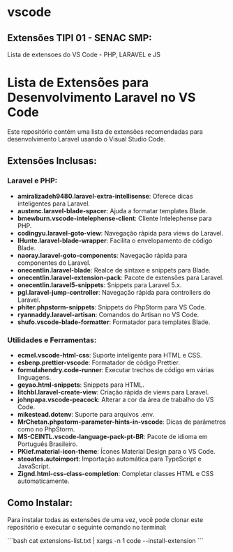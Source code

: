 # vscode
## Extensões TIPI 01 - SENAC SMP:
Lista de extensoes do VS Code - PHP, LARAVEL e JS

# Lista de Extensões para Desenvolvimento Laravel no VS Code

Este repositório contém uma lista de extensões recomendadas para desenvolvimento Laravel usando o Visual Studio Code.

## Extensões Inclusas:

### Laravel e PHP:

- **amiralizadeh9480.laravel-extra-intellisense**: Oferece dicas inteligentes para Laravel.
- **austenc.laravel-blade-spacer**: Ajuda a formatar templates Blade.
- **bmewburn.vscode-intelephense-client**: Cliente Intelephense para PHP.
- **codingyu.laravel-goto-view**: Navegação rápida para views do Laravel.
- **IHunte.laravel-blade-wrapper**: Facilita o envelopamento de código Blade.
- **naoray.laravel-goto-components**: Navegação rápida para componentes do Laravel.
- **onecentlin.laravel-blade**: Realce de sintaxe e snippets para Blade.
- **onecentlin.laravel-extension-pack**: Pacote de extensões para Laravel.
- **onecentlin.laravel5-snippets**: Snippets para Laravel 5.x.
- **pgl.laravel-jump-controller**: Navegação rápida para controllers do Laravel.
- **phiter.phpstorm-snippets**: Snippets do PhpStorm para VS Code.
- **ryannaddy.laravel-artisan**: Comandos do Artisan no VS Code.
- **shufo.vscode-blade-formatter**: Formatador para templates Blade.

### Utilidades e Ferramentas:

- **ecmel.vscode-html-css**: Suporte inteligente para HTML e CSS.
- **esbenp.prettier-vscode**: Formatador de código Prettier.
- **formulahendry.code-runner**: Executar trechos de código em várias linguagens.
- **geyao.html-snippets**: Snippets para HTML.
- **litchbl.laravel-create-view**: Criação rápida de views para Laravel.
- **johnpapa.vscode-peacock**: Alterar a cor da área de trabalho do VS Code.
- **mikestead.dotenv**: Suporte para arquivos .env.
- **MrChetan.phpstorm-parameter-hints-in-vscode**: Dicas de parâmetros como no PhpStorm.
- **MS-CEINTL.vscode-language-pack-pt-BR**: Pacote de idioma em Português Brasileiro.
- **PKief.material-icon-theme**: Ícones Material Design para o VS Code.
- **steoates.autoimport**: Importação automática para TypeScript e JavaScript.
- **Zignd.html-css-class-completion**: Completar classes HTML e CSS automaticamente.


## Como Instalar:

Para instalar todas as extensões de uma vez, você pode clonar este repositório e executar o seguinte comando no terminal:

\`\`\`bash
cat extensions-list.txt | xargs -n 1 code --install-extension
\`\`\`

